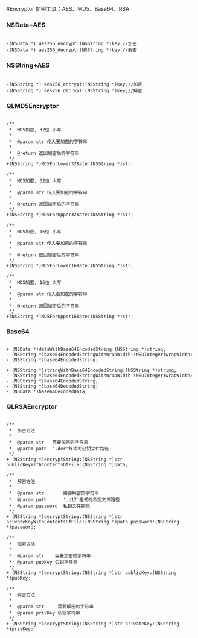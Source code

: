 #Encryptor
加密工具：AES、MD5、Base64、RSA
### NSData+AES
<pre><code class="language-objectivec">
-(NSData *) aes256_encrypt:(NSString *)key;//加密
-(NSData *) aes256_decrypt:(NSString *)key;//解密
</code></pre>


### NSString+AES
<pre><code class="language-objectivec">
-(NSString *) aes256_encrypt:(NSString *)key;//加密
-(NSString *) aes256_decrypt:(NSString *)key;//解密
</code></pre>

### QLMD5Encryptor
<pre><code class="language-objectivec">
/**
 *  MD5加密, 32位 小写
 *
 *  @param str 传入要加密的字符串
 *
 *  @return 返回加密后的字符串
 */
+(NSString *)MD5ForLower32Bate:(NSString *)str;

/**
 *  MD5加密, 32位 大写
 *
 *  @param str 传入要加密的字符串
 *
 *  @return 返回加密后的字符串
 */
+(NSString *)MD5ForUpper32Bate:(NSString *)str;

/**
 *  MD5加密, 16位 小写
 *
 *  @param str 传入要加密的字符串
 *
 *  @return 返回加密后的字符串
 */
+(NSString *)MD5ForLower16Bate:(NSString *)str;

/**
 *  MD5加密, 16位 大写
 *
 *  @param str 传入要加密的字符串
 *
 *  @return 返回加密后的字符串
 */
+(NSString *)MD5ForUpper16Bate:(NSString *)str;
</code></pre>

### Base64
<pre><code class="language-objectivec">
+ (NSData *)dataWithBase64EncodedString:(NSString *)string;
- (NSString *)base64EncodedStringWithWrapWidth:(NSUInteger)wrapWidth;
- (NSString *)base64EncodedString;

+ (NSString *)stringWithBase64EncodedString:(NSString *)string;
- (NSString *)base64EncodedStringWithWrapWidth:(NSUInteger)wrapWidth;
- (NSString *)base64EncodedString;
- (NSString *)base64DecodedString;
- (NSData *)base64DecodedData;
</code></pre>

### QLRSAEncryptor
<pre><code class="language-objectivec">
/**
 *  加密方法
 *
 *  @param str   需要加密的字符串
 *  @param path  '.der'格式的公钥文件路径
 */
+ (NSString *)encryptString:(NSString *)str publicKeyWithContentsOfFile:(NSString *)path;

/**
 *  解密方法
 *
 *  @param str       需要解密的字符串
 *  @param path      '.p12'格式的私钥文件路径
 *  @param password  私钥文件密码
 */
+ (NSString *)decryptString:(NSString *)str privateKeyWithContentsOfFile:(NSString *)path password:(NSString *)password;

/**
 *  加密方法
 *
 *  @param str    需要加密的字符串
 *  @param pubKey 公钥字符串
 */
+ (NSString *)encryptString:(NSString *)str publicKey:(NSString *)pubKey;

/**
 *  解密方法
 *
 *  @param str     需要解密的字符串
 *  @param privKey 私钥字符串
 */
+ (NSString *)decryptString:(NSString *)str privateKey:(NSString *)privKey;
</code></pre>

